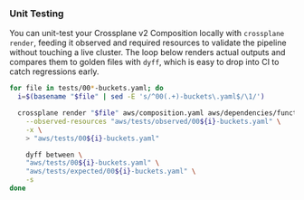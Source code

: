 ### Unit Testing

You can unit-test your Crossplane v2 Composition locally with `crossplane render`, feeding it observed and required resources to validate the pipeline without touching a live cluster. The loop below renders actual outputs and compares them to golden files with `dyff`, which is easy to drop into CI to catch regressions early.

```sh
for file in tests/00*-buckets.yaml; do
  i=$(basename "$file" | sed -E 's/^00(.+)-buckets\.yaml$/\1/')

  crossplane render "$file" aws/composition.yaml aws/dependencies/functions.yaml \
    --observed-resources "aws/tests/observed/00${i}-buckets.yaml" \
    -x \
    > "aws/tests/00${i}-buckets.yaml"

    dyff between \
    "aws/tests/00${i}-buckets.yaml" \
    "aws/tests/expected/00${i}-buckets.yaml" \
    -s
done
```
